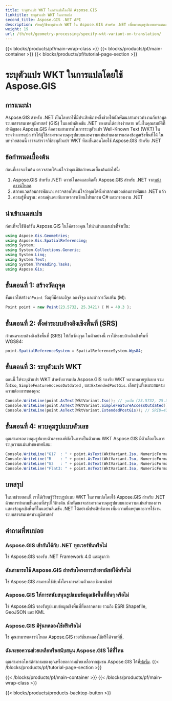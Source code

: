 ```yaml
---
title: ระบุตัวแปร WKT ในการแปลโดยใช้ Aspose.GIS
linktitle: ระบุตัวแปร WKT ในการแปล
second_title: Aspose.GIS .NET API
description: เรียนรู้วิธีระบุตัวแปร WKT ใน Aspose.GIS สำหรับ .NET เพื่อควบคุมรูปแบบการแสดงข้อมูลเชิงพื้นที่และความแม่นยำอย่างมีประสิทธิภาพ
weight: 19
url: /th/net/geometry-processing/specify-wkt-variant-on-translation/
---
```


{{< blocks/products/pf/main-wrap-class >}}
{{< blocks/products/pf/main-container >}}
{{< blocks/products/pf/tutorial-page-section >}}

# ระบุตัวแปร WKT ในการแปลโดยใช้ Aspose.GIS

## การแนะนำ
Aspose.GIS สำหรับ .NET เป็นไลบรารีที่มีประสิทธิภาพซึ่งช่วยให้นักพัฒนาสามารถทำงานกับข้อมูลระบบสารสนเทศภูมิศาสตร์ (GIS) ในแอปพลิเคชัน .NET ของตนได้อย่างง่ายดาย หนึ่งในคุณสมบัติที่สำคัญของ Aspose.GIS คือความสามารถในการระบุตัวแปร Well-Known Text (WKT) ในระหว่างการแปล ทำให้ผู้ใช้สามารถควบคุมรูปแบบและความแม่นยำของการแสดงข้อมูลเชิงพื้นที่ได้ ในบทช่วยสอนนี้ เราจะสำรวจวิธีระบุตัวแปร WKT ทีละขั้นตอนโดยใช้ Aspose.GIS สำหรับ .NET
## ข้อกำหนดเบื้องต้น
ก่อนที่เราจะเริ่มต้น ตรวจสอบให้แน่ใจว่าคุณมีข้อกำหนดเบื้องต้นต่อไปนี้:
1. Aspose.GIS สำหรับ .NET: ดาวน์โหลดและติดตั้ง Aspose.GIS สำหรับ .NET จาก[หน้าดาวน์โหลด](https://releases.aspose.com/gis/net/).
2. สภาพแวดล้อมการพัฒนา: ตรวจสอบให้แน่ใจว่าคุณได้ตั้งค่าสภาพแวดล้อมการพัฒนา .NET แล้ว
3. ความรู้พื้นฐาน: ความคุ้นเคยกับภาษาการเขียนโปรแกรม C# และกรอบงาน .NET

## นำเข้าเนมสเปซ
ก่อนที่จะใช้ฟังก์ชัน Aspose.GIS ในโค้ดของคุณ ให้นำเข้าเนมสเปซที่จำเป็น:
```csharp
using Aspose.Gis.Geometries;
using Aspose.Gis.SpatialReferencing;
using System;
using System.Collections.Generic;
using System.Linq;
using System.Text;
using System.Threading.Tasks;
using Aspose.Gis;
```
## ขั้นตอนที่ 1: สร้างวัตถุจุด
 ขั้นแรกให้สร้างก`Point` วัตถุที่มีค่าละติจูด ลองจิจูด และค่าการวัดเสริม (M):
```csharp
Point point = new Point(23.5732, 25.3421) { M = 40.3 };
```
## ขั้นตอนที่ 2: ตั้งค่าระบบอ้างอิงเชิงพื้นที่ (SRS)
กำหนดระบบอ้างอิงเชิงพื้นที่ (SRS) ให้กับวัตถุจุด ในตัวอย่างนี้ เราใช้ระบบอ้างอิงเชิงพื้นที่ WGS84:
```csharp
point.SpatialReferenceSystem = SpatialReferenceSystem.Wgs84;
```
## ขั้นตอนที่ 3: ระบุตัวแปร WKT
 ตอนนี้ ให้ระบุตัวแปร WKT สำหรับการแปล Aspose.GIS รองรับ WKT หลากหลายรูปแบบ รวมถึง`Iso`, `SimpleFeatureAccessOutdated` , และ`ExtendedPostGis`. เลือกรุ่นที่เหมาะสมตามความต้องการของคุณ:
```csharp
Console.WriteLine(point.AsText(WktVariant.Iso)); // จุดเอ็ม (23.5732, 25.3421, 40.3)
Console.WriteLine(point.AsText(WktVariant.SimpleFeatureAccessOutdated)); // จุด (23.5732, 25.3421)
Console.WriteLine(point.AsText(WktVariant.ExtendedPostGis)); // SRID=4326;POINTM (23.5732, 25.3421, 40.3)
```
## ขั้นตอนที่ 4: ควบคุมรูปแบบตัวเลข
คุณสามารถควบคุมรูปแบบตัวเลขของพิกัดในการเป็นตัวแทน WKT Aspose.GIS มีตัวเลือกในการระบุความแม่นยำของทศนิยม:
```csharp
Console.WriteLine("G17  : " + point.AsText(WktVariant.Iso, NumericFormat.General(17))); // จุดเอ็ม (23.5732 25.342099999999999 40.299999999999997)
Console.WriteLine("R    : " + point.AsText(WktVariant.Iso, NumericFormat.RoundTrip)); // จุดเอ็ม (23.5732 25.3421 40.3)
Console.WriteLine("G3   : " + point.AsText(WktVariant.Iso, NumericFormat.General(3))); // จุดเอ็ม (23.6 25.3 40.3)
Console.WriteLine("Flat3: " + point.AsText(WktVariant.Iso, NumericFormat.Flat(3))); // จุดเอ็ม (23.573 25.342 40.3)
```

## บทสรุป
ในบทช่วยสอนนี้ เราได้เรียนรู้วิธีระบุรูปแบบ WKT ในการแปลโดยใช้ Aspose.GIS สำหรับ .NET ด้วยการทำตามขั้นตอนที่สรุปไว้ข้างต้น นักพัฒนาจะสามารถควบคุมรูปแบบและความแม่นยำของการแสดงข้อมูลเชิงพื้นที่ในแอปพลิเคชัน .NET ได้อย่างมีประสิทธิภาพ เพิ่มความยืดหยุ่นและการใช้งานระบบสารสนเทศทางภูมิศาสตร์
## คำถามที่พบบ่อย
### Aspose.GIS เข้ากันได้กับ .NET ทุกเวอร์ชันหรือไม่
ใช่ Aspose.GIS รองรับ .NET Framework 4.0 และสูงกว่า
### ฉันสามารถใช้ Aspose.GIS สำหรับโครงการเชิงพาณิชย์ได้หรือไม่
ใช่ Aspose.GIS สามารถใช้กับทั้งโครงการส่วนตัวและเชิงพาณิชย์
### Aspose.GIS ให้การสนับสนุนรูปแบบข้อมูลเชิงพื้นที่อื่นๆ หรือไม่
ใช่ Aspose.GIS รองรับรูปแบบข้อมูลเชิงพื้นที่ที่หลากหลาย รวมถึง ESRI Shapefile, GeoJSON และ KML
### Aspose.GIS มีรุ่นทดลองใช้ฟรีหรือไม่
 ใช่ คุณสามารถดาวน์โหลด Aspose.GIS เวอร์ชันทดลองใช้ฟรีได้จาก[ที่นี่](https://releases.aspose.com/).
### ฉันจะขอความช่วยเหลือหรือสนับสนุน Aspose.GIS ได้ที่ไหน
 คุณสามารถโพสต์คำถามของคุณหรือขอความช่วยเหลือจากชุมชน Aspose.GIS ได้ที่[ฟอรั่ม](https://forum.aspose.com/c/gis/33).
{{< /blocks/products/pf/tutorial-page-section >}}

{{< /blocks/products/pf/main-container >}}
{{< /blocks/products/pf/main-wrap-class >}}

{{< blocks/products/products-backtop-button >}}

